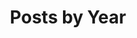 ---
title: "Posts by Year"
permalink: /blog/posts/
layout: posts
author_profile: true
sidebar:
    nav: "blog"
---